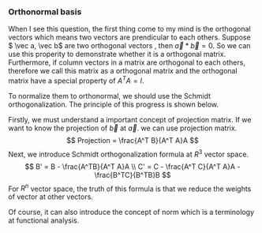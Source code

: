 ### Orthonormal basis



When I see this question, the first thing come to my mind is the orthogonal vectors which means two vectors are prendicular to each others. Suppose $ \vec a, \vec b$ are two orthogonal vectors , then  $\vec a* \vec b=0$. So we can use this properity to demonstrate whether it is a orthogonal matrix. Furthermore, if column vectors in a matrix are orthogonal to each others, therefore we call this matrix as a orthogonal matrix and the orthogonal matrix have a special property of $A^T A = I$. 

To normalize them to orthonormal, we should use the Schmidt orthogonalization. The principle of this progress is shown below. 

Firstly, we must understand a important concept of projection matrix. If we want to know the projection of $\vec b$ at $\vec a$. we can use projection matrix.
$$
Projection = \frac{A^T B}{A^T A}A
$$
Next, we introduce Schmidt orthogonalization formula at $R^3$ vector space.
$$
B' = B - \frac{A^TB}{A^T A}A \\
C' = C - \frac{A^T C}{A^T A}A - \frac{B^TC}{B^TB}B
$$
For $R^n$ vector space, the truth of this formula is that we reduce the weights of vector at other vectors.

Of course, it can also introduce the concept of norm which is a terminology at functional analysis. 

